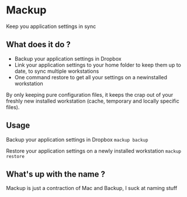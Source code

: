 # Mackup

Keep you application settings in sync

## What does it do ?

- Backup your application settings in Dropbox
- Link your application settings to your home folder to keep them up to date, to
  sync multiple workstations
- One command restore to get all your settings on a newinstalled workstation

By only keeping pure configuration files, it keeps the crap out of your freshly
new installed workstation (cache, temporary and locally specific files).

## Usage

Backup your application settings in Dropbox
`
mackup backup
`

Restore your application settings on a newly installed workstation
`
mackup restore
`

## What's up with the name ?

Mackup is just a contraction of Mac and Backup, I suck at naming stuff
